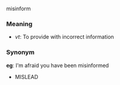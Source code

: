 misinform
### Meaning
+ _vt_: To provide with incorrect information

### Synonym

__eg__: I'm afraid you have been misinformed

+ MISLEAD



